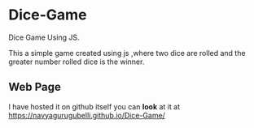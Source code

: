 # Dice-Game
Dice Game Using JS.


This a simple game created using js ,where two dice are rolled and the greater number rolled dice is the winner.
## Web Page
I have hosted it on github itself you can **look** at it at 
https://navyagurugubelli.github.io/Dice-Game/  
